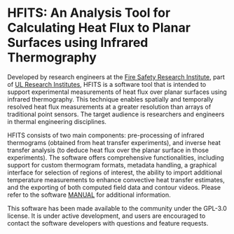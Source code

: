 # HFITS: An Analysis Tool for Calculating Heat Flux to Planar Surfaces using Infrared Thermography

Developed by research engineers at the [Fire Safety Research Institute](https://fsri.org/), part of [UL Research Institutes](https://ul.org/), HFITS is a software tool that is intended to support experimental measurements of heat flux over planar surfaces using infrared thermography. This technique enables spatially and temporally resolved heat flux measurements at a greater resolution than arrays of traditional point sensors. The target audience is researchers and engineers in thermal engineering disciplines. 

HFITS consists of two main components: pre-processing of infrared thermograms (obtained from heat transfer experiments), and inverse heat transfer analysis (to deduce heat flux over the planar surface in those experiments). The software offers comprehensive functionalities, including support for custom thermogram formats, metadata handling, a graphical interface for selection of regions of interest, the ability to import additional temperature measurements to enhance convective heat transfer estimates, and the exporting of both computed field data and contour videos. Please refer to the software [MANUAL](https://github.com/ulfsri/HFITS/blob/main/MANUAL.pdf) for additional information.

This software has been made available to the community under the GPL-3.0 license. It is under active development, and users are encouraged to contact the software developers with questions and feature requests.